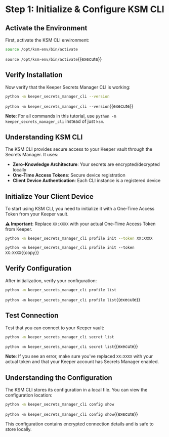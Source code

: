 # Step 1: Initialize & Configure KSM CLI

## Activate the Environment

First, activate the KSM CLI environment:

```bash
source /opt/ksm-env/bin/activate
```
`source /opt/ksm-env/bin/activate`{{execute}}

## Verify Installation

Now verify that the Keeper Secrets Manager CLI is working:

```bash
python -m keeper_secrets_manager_cli --version
```
`python -m keeper_secrets_manager_cli --version`{{execute}}

**Note**: For all commands in this tutorial, use `python -m keeper_secrets_manager_cli` instead of just `ksm`.

## Understanding KSM CLI

The KSM CLI provides secure access to your Keeper vault through the Secrets Manager. It uses:

- **Zero-Knowledge Architecture**: Your secrets are encrypted/decrypted locally
- **One-Time Access Tokens**: Secure device registration
- **Client Device Authentication**: Each CLI instance is a registered device

## Initialize Your Client Device

To start using KSM CLI, you need to initialize it with a One-Time Access Token from your Keeper vault.

**⚠️ Important**: Replace `XX:XXXX` with your actual One-Time Access Token from Keeper.

```bash
python -m keeper_secrets_manager_cli profile init --token XX:XXXX
```
`python -m keeper_secrets_manager_cli profile init --token XX:XXXX`{{copy}}

## Verify Configuration

After initialization, verify your configuration:

```bash
python -m keeper_secrets_manager_cli profile list
```
`python -m keeper_secrets_manager_cli profile list`{{execute}}

## Test Connection

Test that you can connect to your Keeper vault:

```bash
python -m keeper_secrets_manager_cli secret list
```
`python -m keeper_secrets_manager_cli secret list`{{execute}}

**Note**: If you see an error, make sure you've replaced `XX:XXXX` with your actual token and that your Keeper account has Secrets Manager enabled.

## Understanding the Configuration

The KSM CLI stores its configuration in a local file. You can view the configuration location:

```bash
python -m keeper_secrets_manager_cli config show
```
`python -m keeper_secrets_manager_cli config show`{{execute}}

This configuration contains encrypted connection details and is safe to store locally.
